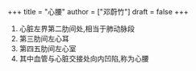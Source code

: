 +++
title = "心腰"
author = ["邓蔚竹"]
draft = false
+++

1.  心脏左界第二肋间处,相当于肺动脉段
2.  第三肋间左心耳
3.  第四五肋间左心室
4.  其中血管与心脏交接处向内凹陷,称为心腰